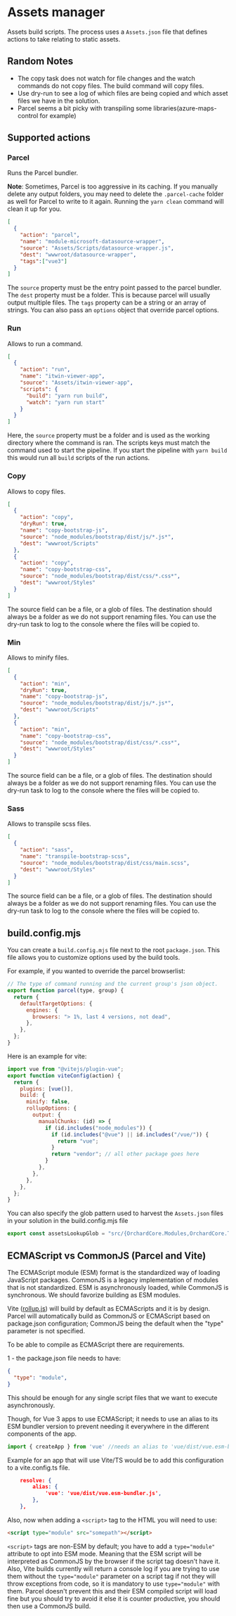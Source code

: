 # Assets manager

Assets build scripts. The process uses a `Assets.json` file that defines actions to take relating to static assets.

## Random Notes

- The copy task does not watch for file changes and the watch commands do not copy files. The build command will copy files.
- Use dry-run to see a log of which files are being copied and which asset files we have in the solution.
- Parcel seems a bit picky with transpiling some libraries(azure-maps-control for example)

## Supported actions

### Parcel

Runs the Parcel bundler.

**Note**: Sometimes, Parcel is too aggressive in its caching. If you manually delete any output folders, you may need to delete the `.parcel-cache` folder as well for Parcel to write to it again. Running the `yarn clean` command will clean it up for you.

```json
[
  {
    "action": "parcel",
    "name": "module-microsoft-datasource-wrapper",
    "source": "Assets/Scripts/datasource-wrapper.js",
    "dest": "wwwroot/datasource-wrapper",
    "tags":["vue3"]
  }
]
```

The `source` property must be the entry point passed to the parcel bundler.
The `dest` property must be a folder. This is because parcel will usually output multiple files.
The `tags` property can be a string or an array of strings.
You can also pass an `options` object that override parcel options.

### Run

Allows to run a command.

```json
[
  {
    "action": "run",
    "name": "itwin-viewer-app",
    "source": "Assets/itwin-viewer-app",
    "scripts": {
      "build": "yarn run build",
      "watch": "yarn run start"
    }
  }
]
```

Here, the `source` property must be a folder and is used as the working directory where the command is ran.
The scripts keys must match the command used to start the pipeline. If you start the pipeline with `yarn build` this would run all `build` scripts of the run actions.

### Copy

Allows to copy files.

```json
[
  {
    "action": "copy",
    "dryRun": true,
    "name": "copy-bootstrap-js",
    "source": "node_modules/bootstrap/dist/js/*.js*",
    "dest": "wwwroot/Scripts"
  },
  {
    "action": "copy",
    "name": "copy-bootstrap-css",
    "source": "node_modules/bootstrap/dist/css/*.css*",
    "dest": "wwwroot/Styles"
  }
]
```

The source field can be a file, or a glob of files.
The destination should always be a folder as we do not support renaming files.
You can use the dry-run task to log to the console where the files will be copied to.

### Min

Allows to minify files.

```json
[
  {
    "action": "min",
    "dryRun": true,
    "name": "copy-bootstrap-js",
    "source": "node_modules/bootstrap/dist/js/*.js*",
    "dest": "wwwroot/Scripts"
  },
  {
    "action": "min",
    "name": "copy-bootstrap-css",
    "source": "node_modules/bootstrap/dist/css/*.css*",
    "dest": "wwwroot/Styles"
  }
]
```

The source field can be a file, or a glob of files.
The destination should always be a folder as we do not support renaming files.
You can use the dry-run task to log to the console where the files will be copied to.

### Sass

Allows to transpile scss files.

```json
[
  {
    "action": "sass",
    "name": "transpile-bootstrap-scss",
    "source": "node_modules/bootstrap/dist/css/main.scss",
    "dest": "wwwroot/Styles"
  }
]
```

The source field can be a file, or a glob of files.
The destination should always be a folder as we do not support renaming files.
You can use the dry-run task to log to the console where the files will be copied to.

## build.config.mjs

You can create a `build.config.mjs` file next to the root `package.json`.
This file allows you to customize options used by the build tools.

For example, if you wanted to override the parcel browserlist:

```javascript
// The type of command running and the current group's json object.
export function parcel(type, group) {
  return {
    defaultTargetOptions: {
      engines: {
        browsers: "> 1%, last 4 versions, not dead",
      },
    },
  };
}
```

Here is an example for vite:

```javascript
import vue from "@vitejs/plugin-vue";
export function viteConfig(action) {
  return {
    plugins: [vue()],
    build: {
      minify: false,
      rollupOptions: {
        output: {
          manualChunks: (id) => {
            if (id.includes("node_modules")) {
              if (id.includes("@vue") || id.includes("/vue/")) {
                return "vue";
              }
              return "vendor"; // all other package goes here
            }
          },
        },
      },
    },
  };
}
```

You can also specify the glob pattern used to harvest the `Assets.json` files in your solution in the build.config.mjs file

```javascript
export const assetsLookupGlob = "src/{OrchardCore.Modules,OrchardCore.Themes}/*/Assets.json";
```

## ECMAScript vs CommonJS (Parcel and Vite)

The ECMAScript module (ESM) format is the standardized way of loading JavaScript packages.
CommonJS is a legacy implementation of modules that is not standardized.
ESM is asynchronously loaded, while CommonJS is synchronous.
We should favorize building as ESM modules.

Vite ([rollup.js](https://rollupjs.org/)) will build by default as ECMAScripts and it is by design.
Parcel will automatically build as CommonJS or ECMAScript based on package.json configuration;
CommonJS being the default when the "type" parameter is not specified.

To be able to compile as ECMAScript there are requirements.

1 - the package.json file needs to have:

```json
{
  "type": "module",
}
```

This should be enough for any single script files that we want to execute asynchronously.

Though, for Vue 3 apps to use ECMAScript; it needs to use an alias to its ESM bundler version to prevent needing it everywhere in the different components of the app.

```javascript
import { createApp } from 'vue' //needs an alias to 'vue/dist/vue.esm-bundler.js'
```

Example for an app that will use Vite/TS would be to add this configuration to a vite.config.ts file.

```json
	resolve: {
		alias: {
			'vue': 'vue/dist/vue.esm-bundler.js',
		},
	},
```

Also, now when adding a `<script>` tag to the HTML you will need to use:

```html
<script type="module" src="somepath"></script>
```

`<script>` tags are non-ESM by default; you have to add a `type="module"` attribute to opt into ESM mode.
Meaning that the ESM script will be interpreted as CommonJS by the browser if the script tag doesn't have it.
Also, Vite builds currently will return a console log if you are trying to use them without the `type="module"` parameter on a script tag if not they will throw exceptions from code, so it is mandatory to use `type="module"` with them. Parcel doesn't prevent this and their ESM compiled script will load fine but you should try to avoid it else it is counter productive, you should then use a CommonJS build.
